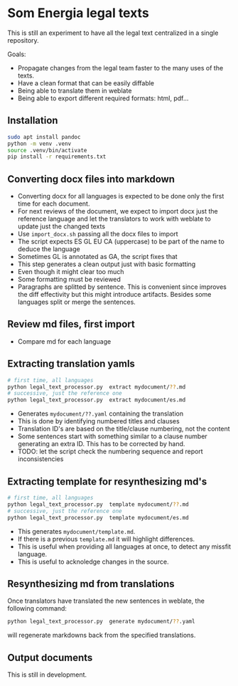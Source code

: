 # Som Energia legal texts

This is still an experiment to have all the legal text centralized in a single repository.

Goals:

- Propagate changes from the legal team faster to the many uses of the texts.
- Have a clean format that can be easily diffable
- Being able to translate them in weblate
- Being able to export different required formats: html, pdf...

## Installation

```bash
sudo apt install pandoc
python -m venv .venv
source .venv/bin/activate
pip install -r requirements.txt
```

## Converting docx files into markdown

- Converting docx for all languages is expected to be done only the first time for each document.
- For next reviews of the document, we expect to import docx just the reference language and let the translators to work with weblate to update just the changed texts
- Use `import_docx.sh` passing all the docx files to import
- The script expects ES GL EU CA (uppercase) to be part of the name to deduce the language
- Sometimes GL is annotated as GA, the script fixes that
- This step generates a clean output just with basic formatting
- Even though it might clear too much
- Some formatting must be reviewed
- Paragraphs are splitted by sentence.
  This is convenient since improves the diff effectivity but this might introduce artifacts.
  Besides some languages split or merge the sentences.

## Review md files, first import

- Compare md for each language 

## Extracting translation yamls

```bash
# first time, all languages
python legal_text_processor.py  extract mydocument/??.md
# successive, just the reference one
python legal_text_processor.py  extract mydocument/es.md
```

- Generates `mydocument/??.yaml` containing the translation
- This is done by identifying numbered titles and clauses
- Translation ID's are based on the title/clause numbering, not the content
- Some sentences start with something similar to a clause number generating an extra ID. This has to be corrected by hand.
- TODO: let the script check the numbering sequence and report inconsistencies

## Extracting template for resynthesizing md's

```bash
# first time, all languages
python legal_text_processor.py  template mydocument/??.md
# successive, just the reference one
python legal_text_processor.py  template mydocument/es.md
```
- This generates `mydocument/template.md`.
- If there is a previous `template.md` it will highlight differences.
- This is useful when providing all languages at once, to detect any missfit language.
- This is useful to acknoledge changes in the source.

## Resynthesizing md from translations

Once translators have translated the new sentences in weblate,
the following command:


```bash
python legal_text_processor.py  generate mydocument/??.yaml
```

will regenerate markdowns back from the specified translations.

## Output documents

This is still in development.




